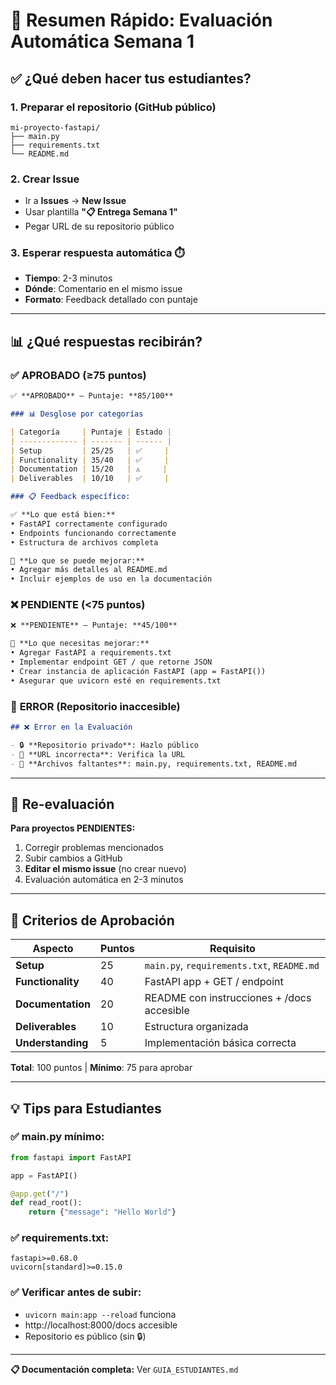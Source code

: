# 🚀 Resumen Rápido: Evaluación Automática Semana 1

## ✅ ¿Qué deben hacer tus estudiantes?

### 1. **Preparar el repositorio** (GitHub público)

```
mi-proyecto-fastapi/
├── main.py
├── requirements.txt
└── README.md
```

### 2. **Crear Issue**

- Ir a **Issues** → **New Issue**
- Usar plantilla **"📋 Entrega Semana 1"**
- Pegar URL de su repositorio público

### 3. **Esperar respuesta automática** ⏱️

- **Tiempo**: 2-3 minutos
- **Dónde**: Comentario en el mismo issue
- **Formato**: Feedback detallado con puntaje

---

## 📊 ¿Qué respuestas recibirán?

### ✅ **APROBADO (≥75 puntos)**

```markdown
✅ **APROBADO** — Puntaje: **85/100**

### 📊 Desglose por categorías

| Categoría     | Puntaje | Estado |
| ------------- | ------- | ------ |
| Setup         | 25/25   | ✅     |
| Functionality | 35/40   | ✅     |
| Documentation | 15/20   | ⚠️     |
| Deliverables  | 10/10   | ✅     |

### 📋 Feedback específico:

✅ **Lo que está bien:**
• FastAPI correctamente configurado
• Endpoints funcionando correctamente
• Estructura de archivos completa

🔧 **Lo que se puede mejorar:**
• Agregar más detalles al README.md
• Incluir ejemplos de uso en la documentación
```

### ❌ **PENDIENTE (<75 puntos)**

```markdown
❌ **PENDIENTE** — Puntaje: **45/100**

🔧 **Lo que necesitas mejorar:**
• Agregar FastAPI a requirements.txt
• Implementar endpoint GET / que retorne JSON
• Crear instancia de aplicación FastAPI (app = FastAPI())
• Asegurar que uvicorn esté en requirements.txt
```

### 🚫 **ERROR (Repositorio inaccesible)**

```markdown
## ❌ Error en la Evaluación

- 🔒 **Repositorio privado**: Hazlo público
- 🔗 **URL incorrecta**: Verifica la URL
- 📁 **Archivos faltantes**: main.py, requirements.txt, README.md
```

---

## 🔄 Re-evaluación

**Para proyectos PENDIENTES:**

1. Corregir problemas mencionados
2. Subir cambios a GitHub
3. **Editar el mismo issue** (no crear nuevo)
4. Evaluación automática en 2-3 minutos

---

## 🎯 Criterios de Aprobación

| Aspecto           | Puntos | Requisito                                  |
| ----------------- | ------ | ------------------------------------------ |
| **Setup**         | 25     | `main.py`, `requirements.txt`, `README.md` |
| **Functionality** | 40     | FastAPI app + GET / endpoint               |
| **Documentation** | 20     | README con instrucciones + /docs accesible |
| **Deliverables**  | 10     | Estructura organizada                      |
| **Understanding** | 5      | Implementación básica correcta             |

**Total**: 100 puntos | **Mínimo**: 75 para aprobar

---

## 💡 Tips para Estudiantes

### ✅ **main.py mínimo**:

```python
from fastapi import FastAPI

app = FastAPI()

@app.get("/")
def read_root():
    return {"message": "Hello World"}
```

### ✅ **requirements.txt**:

```
fastapi>=0.68.0
uvicorn[standard]>=0.15.0
```

### ✅ **Verificar antes de subir**:

- `uvicorn main:app --reload` funciona
- http://localhost:8000/docs accesible
- Repositorio es público (sin 🔒)

---

**📋 Documentación completa:** Ver `GUIA_ESTUDIANTES.md`
